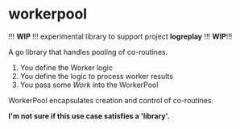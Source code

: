 # workerpool

!!! **WIP** !!! experimental library to support project **logreplay** !!! **WIP**!!!

A go library that handles pooling of co-routines.

1. You define the Worker logic
2. You define the logic to process worker results
3. You pass some *Work* into the WorkerPool

WorkerPool encapsulates creation and control of co-routines.


**I'm not sure if this use case satisfies a 'library'.**






